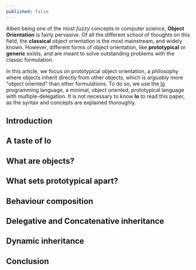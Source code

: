 ```yaml
---
published: false
---
```


Albeit being one of the most *fuzzy* concepts in computer science, **Object Orientation** is fairly pervasive. Of all the different school of thoughts on this field, the **classical** object orientation is the most mainstream, and widely known. However, different forms of object orientation, like **prototypical** or **generic** exists, and are meant to solve outstanding problems with the classic formulation.

In this article, we focus on prototypical object orientation, a philosophy where objects inherit directly from other objects, which is *arguably* more "object oriented" than other formulations. To do so, we use the [Io](http://iolanguage.org/) programming language, a minimal, object oriented, prototypical language with multiple-delegation. It is not necessary to know **Io** to read this paper, as the syntax and concepts are explained thoroughly.


## Introduction

## A taste of Io

## What are objects?

## What sets prototypical apart?

## Behaviour composition

## Delegative and Concatenative inheritance

## Dynamic inheritance

## Conclusion